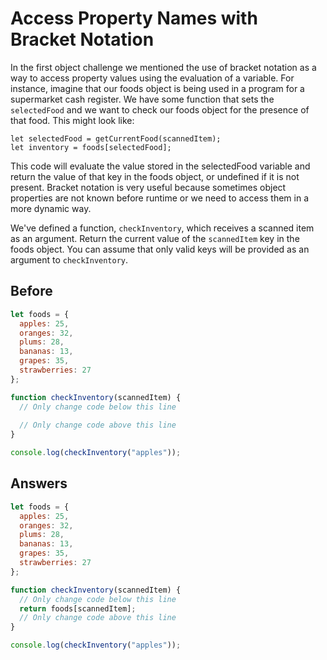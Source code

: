 # Access Property Names with Bracket Notation
In the first object challenge we mentioned the use of bracket notation as a way to access property values using the evaluation of a variable. 
For instance, imagine that our foods object is being used in a program for a supermarket cash register.
We have some function that sets the `selectedFood` and we want to check our foods object for the presence of that food. This might look like:
```
let selectedFood = getCurrentFood(scannedItem);
let inventory = foods[selectedFood];
```
This code will evaluate the value stored in the selectedFood variable and return the value of that key in the foods object, or undefined if it is not present. 
Bracket notation is very useful because sometimes object properties are not known before runtime or we need to access them in a more dynamic way.

We've defined a function, `checkInventory`, which receives a scanned item as an argument. Return the current value of the `scannedItem` key in the foods object. 
You can assume that only valid keys will be provided as an argument to `checkInventory`.

## Before
```javascript
let foods = {
  apples: 25,
  oranges: 32,
  plums: 28,
  bananas: 13,
  grapes: 35,
  strawberries: 27
};

function checkInventory(scannedItem) {
  // Only change code below this line
 
  // Only change code above this line
}

console.log(checkInventory("apples"));
```
## Answers
```javascript
let foods = {
  apples: 25,
  oranges: 32,
  plums: 28,
  bananas: 13,
  grapes: 35,
  strawberries: 27
};

function checkInventory(scannedItem) {
  // Only change code below this line
  return foods[scannedItem];
  // Only change code above this line
}

console.log(checkInventory("apples"));
```
